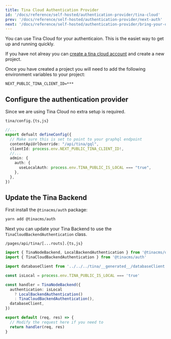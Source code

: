 ```yaml
---
title: Tina Cloud Authentication Provider
id: '/docs/reference/self-hosted/authentication-provider/tina-cloud'
prev: '/docs/reference/self-hosted/authentication-provider/next-auth'
next: '/docs/reference/self-hosted/authentication-provider/bring-your-own'
---
```


You can use Tina Cloud for your authenticaion. This is the easiet way to get up and running quickly.

If you have not alreay you can [create a tina cloud account](app.tina.io) and create a new project.

Once you have created a project you will need to add the following environment variables to your project:

```env
NEXT_PUBLIC_TINA_CLIENT_ID=***
```

## Configure the authentication provider

Since we are using Tina Cloud no extra setup is required.

`tina/config.{ts,js}`

```ts
//...
export defualt defineConfig({
  // Make sure this is set to point to your graphql endpoint
  contentApiUrlOverride: "/api/tina/gql",
  clientId: process.env.NEXT_PUBLIC_TINA_CLIENT_ID!,
  //...
  admin: {
    auth: {
      useLocalAuth: process.env.TINA_PUBLIC_IS_LOCAL === "true",
    },
  },
})
```

## Update the Tina Backend

First install the `@tinacms/auth` package:

```bash
yarn add @tinacms/auth
```

Next you can update your Tina Backend to use the `TinaCloudBackendAuthentication` class.

`/pages/api/tina/[...routs].{ts,js}`

```ts
import { TinaNodeBackend, LocalBackendAuthentication } from '@tinacms/datalayer'
import { TinaCloudBackendAuthentication } from '@tinacms/auth'

import databaseClient from '../../../tina/__generated__/databaseClient'

const isLocal = process.env.TINA_PUBLIC_IS_LOCAL === 'true'

const handler = TinaNodeBackend({
  authentication: isLocal
    ? LocalBackendAuthentication()
    : TinaCloudBackendAuthentication(),
  databaseClient,
})

export default (req, res) => {
  // Modify the request here if you need to
  return handler(req, res)
}
```
